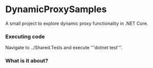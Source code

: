 # DynamicProxySamples
A small project to explore dynamic proxy functionality in .NET Core.

### Executing code
Navigate to ../Shared.Tests and execute '''dotnet test'''.

### What is it about?

